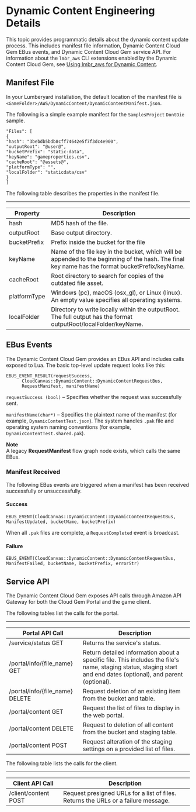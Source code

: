 # Dynamic Content Engineering Details<a name="cloud-canvas-cloud-gem-dc-engineering"></a>

This topic provides programmatic details about the dynamic content update process\. This includes manifest file information, Dynamic Content Cloud Gem EBus events, and Dynamic Content Cloud Gem service API\. For information about the `lmbr_aws` CLI extensions enabled by the Dynamic Content Cloud Gem, see [Using lmbr\_aws for Dynamic Content](cloud-canvas-cloud-gem-dc-lmbr-aws.md)\.

## Manifest File<a name="cloud-canvas-cloud-gem-dc-engineering-manifest-file"></a>

In your Lumberyard installation, the default location of the manifest file is `<GameFolder>/AWS/DynamicContent/DynamicContentManifest.json`\.

The following is a simple example manifest for the `SamplesProject` `DontDie` sample\.

```
"Files": [
{
"hash": "3bebdb5bdb8cff74642e5f7f3dc4e900", 
"outputRoot": "@user@", 
"bucketPrefix": "static-data", 
"keyName": "gameproperties.csv", 
"cacheRoot": "@assets@", 
"platformType": "", 
"localFolder": "staticdata/csv"
}
]
```

The following table describes the properties in the manifest file\.


****  

| Property | Description | 
| --- | --- | 
| hash | MD5 hash of the file\. | 
| outputRoot | Base output directory\. | 
| bucketPrefix | Prefix inside the bucket for the file | 
| keyName | Name of the file key in the bucket, which will be appended to the beginning of the hash\. The final key name has the format bucketPrefix/keyName\. | 
| cacheRoot | Root directory to search for copies of the outdated file asset\. | 
| platformType | Windows \(pc\), macOS \(osx\_gl\), or Linux \(linux\)\. An empty value specifies all operating systems\. | 
| localFolder | Directory to write locally within the outputRoot\. The full output has the format outputRoot/localFolder/keyName\. | 

## EBus Events<a name="cloud-canvas-cloud-gem-dc-engineering-ebus-events"></a>

The Dynamic Content Cloud Gem provides an EBus API and includes calls exposed to Lua\. The basic top\-level update request looks like this:

```
EBUS_EVENT_RESULT(requestSuccess,
      CloudCanvas::DynamicContent::DynamicContentRequestBus,
      RequestManifest, manifestName)
```

`requestSuccess (bool)` – Specifies whether the request was successfully sent\.

`manifestName(char*)` – Specifies the plaintext name of the manifest \(for example, `DynamicContentTest.json`\)\. The system handles `.pak` file and operating system naming conventions \(for example, `DynamicContentTest.shared.pak`\)\.

**Note**  
A legacy **RequestManifest** flow graph node exists, which calls the same EBus\.

### Manifest Received<a name="cloud-canvas-cloud-gem-dc-engineering-manifest-received"></a>

The following EBus events are triggered when a manifest has been received successfully or unsuccessfully\.

#### Success<a name="cloud-canvas-cloud-gem-dc-engineering-manifest-received-success"></a>

```
EBUS_EVENT(CloudCanvas::DynamicContent::DynamicContentRequestBus, ManifestUpdated, bucketName, bucketPrefix)
```

When all `.pak` files are complete, a `RequestCompleted` event is broadcast\.

#### Failure<a name="cloud-canvas-cloud-gem-dc-engineering-manifest-received-failure"></a>

```
EBUS_EVENT(CloudCanvas::DynamicContent::DynamicContentRequestBus, ManifestFailed, bucketName, bucketPrefix, errorStr)
```

## Service API<a name="cloud-canvas-cloud-gem-dc-engineering-serviceapi"></a>

The Dynamic Content Cloud Gem exposes API calls through Amazon API Gateway for both the Cloud Gem Portal and the game client\.

The following tables list the calls for the portal\.


****  

| Portal API Call | Description | 
| --- | --- | 
| /service/status GET  | Returns the service's status\. | 
| /portal/info/\{file\_name\} GET  | Return detailed information about a specific file\. This includes the file's name, staging status, staging start and end dates \(optional\), and parent \(optional\)\. | 
| /portal/info/\{file\_name\} DELETE  | Request deletion of an existing item from the bucket and table\. | 
| /portal/content GET  | Request the list of files to display in the web portal\. | 
| /portal/content DELETE  | Request to deletion of all content from the bucket and staging table\. | 
| /portal/content POST  | Request alteration of the staging settings on a provided list of files\. | 

The following table lists the calls for the client\.


****  

| Client API Call | Description | 
| --- | --- | 
| /client/content POST | Request presigned URLs for a list of files\. Returns the URLs or a failure message\. | 